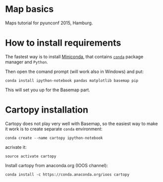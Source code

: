 # Map basics
Maps tutorial for pyunconf 2015, Hamburg.


How to install requirements
===========================================

The fastest way is to install [Miniconda](http://conda.pydata.org/miniconda.html), that contains [`conda`](http://conda.pydata.org/docs/intro.html) package manager and `Python`.

Then open the comand prompt (will work also in Windows) and put:

```
conda install ipython-notebook pandas matplotlib basemap pip
```
This will set you up for the Basemap part.

Cartopy installation
====================
Cartopy does not play very well with Basemap, so the easiest way to make it work is to create separate `conda` environment:

```
conda create --name cartopy ipython-notebook
```
acrivate it:
```
source activate cartopy
```

Install cartopy from anaconda.org (IOOS channel):
```
conda install -c https://conda.anaconda.org/ioos cartopy
```
